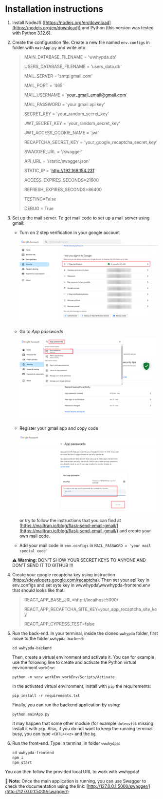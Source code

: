 # Installation instructions

1. Install NodeJS ([https://nodejs.org/en/download](https://nodejs.org/en/download))
   and Python (this version was tested with Python 3.12.6).
2. Create the configuration file.
   Create a new file named `env.configs` in folder with `mainApp.py` and write into:

   > MAIN_DATABASE_FILENAME = 'wwhypda.db'
   > 
   > USERS_DATABASE_FILENAME = 'users_data.db'
   > 
   > MAIL_SERVER = 'smtp.gmail.com'
   >
   > MAIL_PORT = '465'
   > 
   > MAIL_USERNAME = 'your_gmail_email@gmail.com'
   > 
   > MAIL_PASSWORD = 'your gmail api key'
   > 
   > SECRET_KEY = 'your_random_secret_key'
   > 
   > JWT_SECRET_KEY = 'your_random_secret_key'
   > 
   > JWT_ACCESS_COOKIE_NAME = 'jwt'
   > 
   > RECAPTCHA_SECRET_KEY = 'your_google_recaptcha_secret_key'
   > 
   > SWAGGER_URL = '/swagger' 
   > 
   > API_URL = '/static/swagger.json' 
   > 
   > STATIC_IP = 'http://192.168.154.231'
   > 
   > ACCESS_EXPIRES_SECONDS=21600
   > 
   > REFRESH_EXPIRES_SECONDS=86400
   > 
   > TESTING=False
   > 
   > DEBUG = True

3. Set up the mail server. To get mail code to set up a mail server using gmail:

   - Turn on 2 step verification in your google account

     ![Turn on 2 step verification in your google account](/instructions/instruction3.png)

   - Go to *App passwords*

     ![Go to App passwords](/instructions/instruction1.png)

   - Register your gmail app and copy code

     ![Register your gmail app and copy code](/instructions/instruction2.png)

     or try to follow the instructions that you can find at
     [https://mailtrap.io/blog/flask-send-email-gmail/](https://mailtrap.io/blog/flask-send-email-gmail/)
     and create your own mail code.

   - Add your mail code in `env.configs` in ``MAIL_PASSWORD = 'your mail special code'``

   :warning: **Warning:** DON'T SHOW YOUR SECRET KEYS TO ANYONE AND DON'T SEND IT TO GITHUB !!!

3. Create your google recaptcha key using instruction (https://developers.google.com/recaptcha). 
   Then set your api key in env.configs and set syte key in wwwhypda\wwwhypda-frontend\.env that should looks like that:

   > REACT_APP_BASE_URL=http://localhost:5000/
   >
   > REACT_APP_RECAPTCHA_SITE_KEY=your_app_recaptcha_site_key
   >
   > REACT_APP_CYPRESS_TEST=false

4. Run the back-end. In your terminal, inside the cloned `wwhypda`
   folder, first move to the folder `wwhypda-backend`:

       cd wwhypda-backend
       
   Then, create a virtual environment and activate it. You can for
   example use the following line to create and activate the Python
   virtual environment `workEnv`:
   
       python -m venv workEnv workEnv/Scripts/Activate

   In the activated virtual environment, install with ``pip`` the requirements:
   
       pip install -r requirements.txt

   Finally, you can run the backend application by using:
   
       python mainApp.py

   It may happen that some other module (for example `dotenv`) is
   missing. Install it with `pip`.  Also, if you do not want to keep
   the running terminal busy, you can type `<CRTL>+<z>` and the `bg`.
   
   
5. Run the front-end.
   Type in terminal in folder `wwwhydpa`:

       cd wwhypda-frontend
       npm i
       npm start

You can then follow the provided local URL to work with wwhypda!

:memo: **Note:** Once the main application is running, you can use
Swagger to check the documentation using the link:
[http://127.0.0.1:5000/swagger/](http://127.0.0.1:5000/swagger/)
